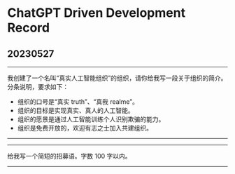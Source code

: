 # ChatGPT Driven Development Record

## 20230527

---

我创建了一个名叫“真实人工智能组织”的组织，请你给我写一段关于组织的简介。分条说明，要求如下：

- 组织的口号是“真实 truth”、“真我 realme”。
- 组织的目标是实现真实、真人的人工智能。
- 组织的愿景是通过人工智能训练个人识别欺骗的能力。
- 组织是免费开放的，欢迎有志之士加入共建组织。

---

---

给我写一个简短的招募语。字数 100 字以内。

---
